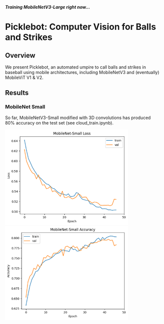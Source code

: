 ***Training MobileNetV3-Large right now...***

# Picklebot: Computer Vision for Balls and Strikes
## Overview
We present Picklebot, an automated umpire to call balls and strikes in baseball using mobile architectures, including MobileNetV3 and (eventually) MobileViT V1 & V2.

## Results

### MobileNet Small
So far, MobileNetV3-Small modified with 3D convolutions has produced 80% accuracy on the test set (see cloud_train.ipynb).

<p float="left">
  <img src="https://github.com/hbfreed/Picklebot/raw/main/plots/mobilenet_small_loss.png" alt="Loss Plot" width="400" />
  <img src="https://github.com/hbfreed/Picklebot/raw/main/plots/mobilenet_small_accuracy.png" alt="Accuracy Plot" width="400" />
</p>
